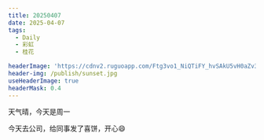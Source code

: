 ```yaml
---
title: 20250407
date: 2025-04-07
tags:
  - Daily
  - 彩虹
  - 桂花

headerImage: 'https://cdnv2.ruguoapp.com/Ftg3vo1_NiQTiFY_hvSAkU5vH0aZv3.jpg'
header-img: /publish/sunset.jpg
useHeaderImage: true
headerMask: 0.4
---
```


天气晴，今天是周一

今天去公司，给同事发了喜饼，开心😄

